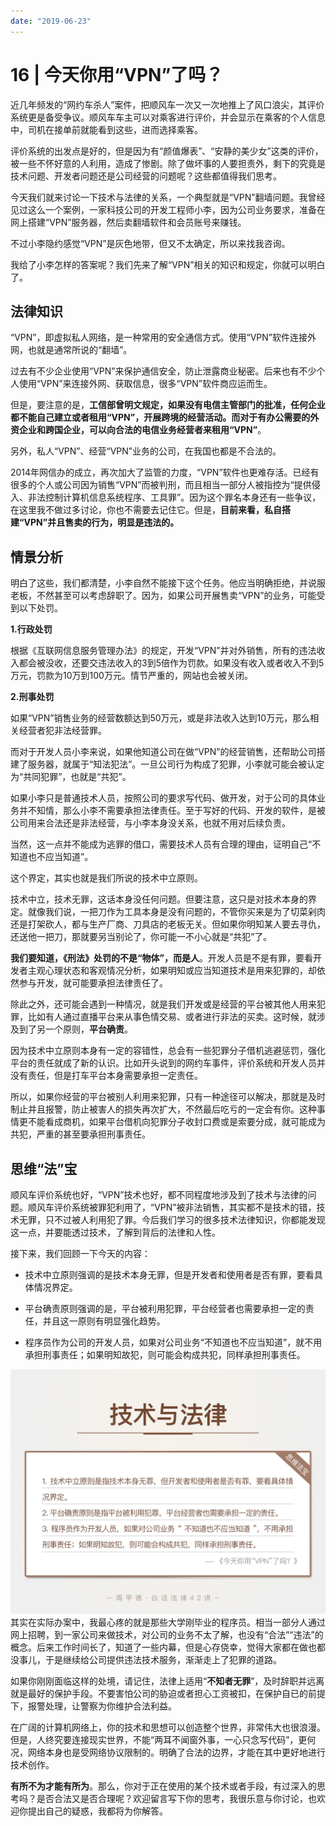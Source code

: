 ```yaml
---
date: "2019-06-23"
---  
```

      
# 16 | 今天你用“VPN”了吗？
近几年频发的“网约车杀人”案件，把顺风车一次又一次地推上了风口浪尖，其评价系统更是备受争议。顺风车车主可以对乘客进行评价，并会显示在乘客的个人信息中，司机在接单前就能看到这些，进而选择乘客。

评价系统的出发点是好的，但是因为有“颜值爆表”、“安静的美少女”这类的评价，被一些不怀好意的人利用，造成了惨剧。除了做坏事的人要担责外，剩下的究竟是技术问题、开发者问题还是公司经营的问题呢？这些都值得我们思考。

今天我们就来讨论一下技术与法律的关系，一个典型就是“VPN”翻墙问题。我曾经见过这么一个案例，一家科技公司的开发工程师小李，因为公司业务要求，准备在网上搭建“VPN”服务器，然后卖翻墙软件和会员账号来赚钱。

不过小李隐约感觉“VPN”是灰色地带，但又不太确定，所以来找我咨询。

我给了小李怎样的答案呢？我们先来了解“VPN”相关的知识和规定，你就可以明白了。

## 法律知识

“VPN”，即虚拟私人网络，是一种常用的安全通信方式。使用“VPN”软件连接外网，也就是通常所说的“翻墙”。

过去有不少企业使用“VPN”来保护通信安全，防止泄露商业秘密。后来也有不少个人使用“VPN”来连接外网、获取信息，很多“VPN”软件商应运而生。

<!-- [[[read_end]]] -->

但是，要注意的是，**工信部曾明文规定，如果没有电信主管部门的批准，任何企业都不能自己建立或者租用“VPN”，开展跨境的经营活动。而对于有办公需要的外资企业和跨国企业，可以向合法的电信业务经营者来租用“VPN”**。

另外，私人“VPN”、经营“VPN”业务的公司，在我国也都是不合法的。

2014年网信办的成立，再次加大了监管的力度，“VPN”软件也更难存活。已经有很多的个人或公司因为销售“VPN”而被判刑，而且相当一部分人被指控为“提供侵入、非法控制计算机信息系统程序、工具罪”。因为这个罪名本身还有一些争议，在这里我不做过多讨论，你也不需要去记住它。但是，**目前来看，私自搭建“VPN”并且售卖的行为，明显是违法的。**

## 情景分析

明白了这些，我们都清楚，小李自然不能接下这个任务。他应当明确拒绝，并说服老板，不然甚至可以考虑辞职了。因为，如果公司开展售卖“VPN”的业务，可能受到以下处罚。

**1.行政处罚**

根据《互联网信息服务管理办法》的规定，开发“VPN”并对外销售，所有的违法收入都会被没收，还要交违法收入的3到5倍作为罚款。如果没有收入或者收入不到5万元，罚款为10万到100万元。情节严重的，网站也会被关闭。

**2.刑事处罚**

如果“VPN”销售业务的经营数额达到50万元，或是非法收入达到10万元，那么相关经营者犯非法经营罪。

而对于开发人员小李来说，如果他知道公司在做“VPN”的经营销售，还帮助公司搭建了服务器，就属于“知法犯法”。一旦公司行为构成了犯罪，小李就可能会被认定为“共同犯罪”，也就是“共犯”。

如果小李只是普通技术人员，按照公司的要求写代码、做开发，对于公司的具体业务并不知情，那么小李不需要承担法律责任。至于写好的代码、开发的软件，是被公司用来合法还是非法经营，与小李本身没关系，也就不用对后续负责。

当然，这一点并不能成为逃罪的借口，需要技术人员有合理的理由，证明自己“不知道也不应当知道”。

这个界定，其实也就是我们所说的技术中立原则。

技术中立，技术无罪，这话本身没任何问题。但要注意，这只是对技术本身的界定。就像我们说，一把刀作为工具本身是没有问题的，不管你买来是为了切菜剁肉还是打架砍人，都与生产厂商、刀具店的老板无关。但如果你明知某人要去寻仇，还送他一把刀，那就要另当别论了，你可能一不小心就是“共犯”了。

**我们要知道，《刑法》处罚的不是“物体”，而是人**。开发人员是不是有罪，要看开发者主观心理状态和客观情况分析，如果明知或应当知道技术是用来犯罪的，却依然参与开发，就可能要承担法律责任了。

除此之外，还可能会遇到一种情况，就是我们开发或是经营的平台被其他人用来犯罪，比如有人通过直播平台来从事色情交易、或者进行非法的买卖。这时候，就涉及到了另一个原则，**平台确责**。

因为技术中立原则本身有一定的容错性，总会有一些犯罪分子借机逃避惩罚，强化平台的责任就成了新的认识。比如开头说到的网约车事件，评价系统和开发人员并没有责任，但是打车平台本身需要承担一定责任。

所以，如果你经营的平台被别人利用来犯罪，只有一种途径可以解决，那就是及时制止并且报警，防止被害人的损失再次扩大，不然最后吃亏的一定会有你。这种事情更不能看成商机，如果平台借机向犯罪分子收封口费或是索要分成，就可能成为共犯，严重的甚至要承担刑事责任。

## 思维“法”宝

顺风车评价系统也好，“VPN”技术也好，都不同程度地涉及到了技术与法律的问题。顺风车评价系统被罪犯利用了，“VPN”被非法销售，其实都不是技术的错，技术无罪，只不过被人利用犯了罪。今后我们学习的很多技术法律知识，你都能发现这一点，并要能透过技术，了解到背后的法律和人性。

接下来，我们回顾一下今天的内容：

* 技术中立原则强调的是技术本身无罪，但是开发者和使用者是否有罪，要看具体情况界定。

* 平台确责原则强调的是，平台被利用犯罪，平台经营者也需要承担一定的责任，并且这一原则有明显强化趋势。

* 程序员作为公司的开发人员，如果对公司业务“不知道也不应当知道”，就不用承担刑事责任；如果明知故犯，则可能会构成共犯，同样承担刑事责任。

![](./httpsstatic001geekbangorgresourceimage2e182ebb91a6cbca3e938fe56a16ff354418.jpg)  
其实在实际办案中，我最心疼的就是那些大学刚毕业的程序员。相当一部分人通过网上招聘，到一家公司来做技术，对公司的业务不太了解，也没有“合法”“违法”的概念。后来工作时间长了，知道了一些内幕，但是心存侥幸，觉得大家都在做也都没事儿，于是继续给公司提供违法技术服务，渐渐走上了犯罪的道路。

如果你刚刚面临这样的处境，请记住，法律上适用“**不知者无罪**”，及时辞职并远离就是最好的保护手段。不要害怕公司的胁迫或者担心工资被扣，在保护自已的前提下，报警处理，让警察为你维护合法利益。

在广阔的计算机网络上，你的技术和思想可以创造整个世界，非常伟大也很浪漫。但是，人终究要连接现实世界，不能“两耳不闻窗外事，一心只念写代码”，更何况，网络本身也是受网络协议限制的。明确了合法的边界，才能在其中更好地进行技术创作。

**有所不为才能有所为**。那么，你对于正在使用的某个技术或者手段，有过深入的思考吗？是否合法又是否合理呢？欢迎留言写下你的思考，我很乐意与你讨论，也欢迎你提出自己的疑惑，我都将为你解答。